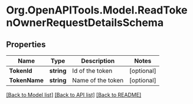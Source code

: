 
# Org.OpenAPITools.Model.ReadTokenOwnerRequestDetailsSchema

## Properties

Name | Type | Description | Notes
------------ | ------------- | ------------- | -------------
**TokenId** | **string** | Id of the token | [optional] 
**TokenName** | **string** | Name of the token | [optional] 

[[Back to Model list]](../README.md#documentation-for-models)
[[Back to API list]](../README.md#documentation-for-api-endpoints)
[[Back to README]](../README.md)

